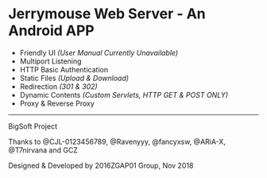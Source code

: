 # Jerrymouse Web Server - An Android APP
+ Friendly UI *(User Manual Currently Unavailable)*
+ Multiport Listening
+ HTTP Basic Authentication
+ Static Files *(Upload & Download)*
+ Redirection *(301 & 302)*
+ Dynamic Contents *(Custom Servlets, HTTP GET & POST ONLY)*
+ Proxy & Reverse Proxy
---
BigSoft Project

Thanks to @CJL-0123456789, @Ravenyyy, @fancyxsw, @ARiA-X,  @T7nirvana and GCZ

Designed & Developed by 2016ZGAP01 Group, Nov 2018
